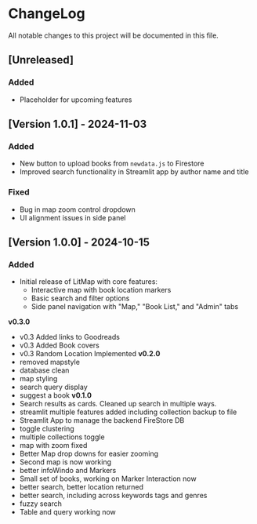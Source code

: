 # ChangeLog

All notable changes to this project will be documented in this file.

## [Unreleased]
### Added
- Placeholder for upcoming features

## [Version 1.0.1] - 2024-11-03
### Added
- New button to upload books from `newdata.js` to Firestore
- Improved search functionality in Streamlit app by author name and title

### Fixed
- Bug in map zoom control dropdown
- UI alignment issues in side panel

## [Version 1.0.0] - 2024-10-15
### Added
- Initial release of LitMap with core features:
  - Interactive map with book location markers
  - Basic search and filter options
  - Side panel navigation with "Map," "Book List," and "Admin" tabs

**v0.3.0**
- v0.3 Added links to Goodreads
- v0.3 Added Book covers
- v0.3 Random Location Implemented
**v0.2.0**
- removed mapstyle
- database clean
- map styling
- search query display
- suggest a book
**v0.1.0**
- Search results as cards. Cleaned up search in multiple ways.
- streamlit multiple features added including collection backup to file
- Streamlit App to manage the backend FireStore DB
- toggle clustering
- multiple collections toggle
- map with zoom fixed
- Better Map drop downs for easier zooming
- Second map is now working
- better infoWindo and Markers
- Small set of books, working on Marker Interaction now
- better search, better location returned
- better search, including across keywords tags and genres
- fuzzy search
- Table and query working now

